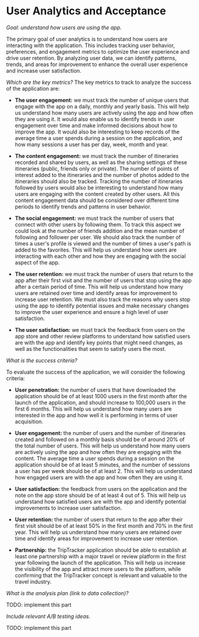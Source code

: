 # User Analytics and Acceptance

*Goal: understand how users are using the app.*

The primary goal of user analytics is to understand how users are interacting with the application. 
This includes tracking user behavior, preferences, and engagement metrics to optimize the user 
experience and drive user retention. By analyzing user data, we can identify patterns, trends, and 
areas for improvement to enhance the overall user experience and increase user satisfaction.

*Which are the key metrics?*
The key metrics to track to analyze the success of the application are:

- **The user engagement:** we must track the number of unique users that engage with the app on a 
daily, monthly and yearly basis. This will help us understand how many users are actively using the 
app and how often they are using it. It would also enable us to identify trends in user engagement
over time and make informed decisions about how to improve the app. It would also be interesting to
keep records of the average time a user spends during a session on the application, and how many
sessions a user has per day, week, month and year.

- **The content engagement:** we must track the number of itineraries recorded and shared by users, 
as well as the sharing settings of these itineraries (public, friends only or private). The number 
of points of interest added to the itineraries and the number of photos added to the itineraries
should also be tracked. Tracking the number of itineraries followed by users would also be 
interesting to understand how many users are engaging with the content created by other users. All 
this content engagement data should be considered over different time periods to identify trends and
patterns in user behavior.

- **The social engagement:** we must track the number of users that connect with other users by
following them. To track this aspect we could look at the number of friends addition and the mean 
number of following and follower per user. We should also track the number of times a user's profile
is viewed and the number of times a user's path is added to the favorites. This will help us
understand how users are interacting with each other and how they are engaging with the social
aspect of the app.

- **The user retention:** we must track the number of users that return to the app after their first
visit and the number of users that stop using the app after a certain period of time. This will help
us understand how many users are retained over time and identify areas for improvement to increase
user retention. We must also track the reasons why users stop using the app to identify potential
issues and make necessary changes to improve the user experience and ensure a high level of user
satisfaction.

- **The user satisfaction:** we must track the feedback from users on the app store and other review
platforms to understand how satisfied users are with the app and identify key points that might need
changes, as well as the functionalities that seem to satisfy users the most. 


*What is the success criteria?*

To evaluate the success of the application, we will consider the following criteria:

- **User penetration:** the number of users that have downloaded the application should be of at 
least 1000 users in the first month after the launch of the application, and should increase to 
100,000 users in the first 6 months. This will help us understand how many users are interested in 
the app and how well it is performing in terms of user acquisition.

- **User engagement:** the number of users and the number of itineraries created and followed on a 
monthly basis should be of around 20% of the total number of users. This will help us understand how
many users are actively using the app and how often they are engaging with the content. The average
time a user spends during a session on the application should be of at least 5 minutes, and the
number of sessions a user has per week should be of at least 2. This will help us understand how
engaged users are with the app and how often they are using it.

- **User satisfaction:** the feedback from users on the application and the note on the app store
should be of at least 4 out of 5. This will help us understand how satisfied users are with the app
and identify potential improvements to increase user satisfaction.

- **User retention:** the number of users that return to the app after their first visit should be
of at least 50% in the first month and 70% in the first year. This will help us understand how many
users are retained over time and identify areas for improvement to increase user retention.

- **Partnership:** the TripTracker application should be able to establish at least one partnership
with a major travel or review platform in the first year following the launch of the application. 
This will help us increase the visibility of the app and attract more users to the platform, while 
confirming that the TripTracker concept is relevant and valuable to the travel industry.


*What is the analysis plan (link to data collection)?*

TODO: implement this part


*Include relevant A/B testing ideas.*

TODO: implement this part
